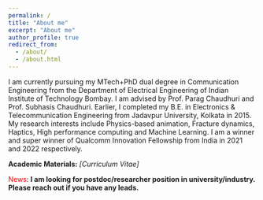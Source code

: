 ```yaml
---
permalink: /
title: "About me"
excerpt: "About me"
author_profile: true
redirect_from: 
  - /about/
  - /about.html
---
```


I am currently pursuing my MTech+PhD dual degree in Communication Engineering from the Department of <a href="https://www.ee.iitb.ac.in/web" style="text-decoration:none">Electrical Engineering</a> 
of <a href="https://www.iitb.ac.in/" style="text-decoration:none">Indian Institute of Technology Bombay</a>. I am advised by 
Prof. <a href="https://www.cse.iitb.ac.in/~paragc/" style="text-decoration:none">Parag Chaudhuri</a> and Prof. <a href="https://www.ee.iitb.ac.in/~sc/" style="text-decoration:none">Subhasis Chaudhuri</a>. 
Earlier, I completed my B.E. in <a href="http://www.jaduniv.edu.in/view_department.php?deptid=84" style="text-decoration:none">Electronics & Telecommunication Engineering</a> from 
<a href="http://www.jaduniv.edu.in/" style="text-decoration:none">Jadavpur University</a>, Kolkata in 2015. 
My research interests include Physics-based animation, Fracture dynamics, Haptics, High performance computing and Machine Learning.
I am a winner and super winner of <a href="https://www.qualcomm.com/research/university-relations/innovation-fellowship" style="text-decoration:none">Qualcomm Innovation Fellowship</a> from India in 2021 and 2022 respectively.

**Academic Materials:** <a href='../files/Resume_Avirup.pdf' style="text-decoration:none"> *[Curriculum Vitae]* </a>

<span style="color:red">News</span>: **I am looking for postdoc/researcher position in university/industry. Please reach out if you have any leads.**
